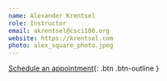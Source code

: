 ```yaml
---
name: Alexander Krentsel
role: Instructor
email: akrentsel@csci100.org
website: https://krentsel.com
photo: alex_square_photo.jpeg
---
```


[Schedule an appointment](https://calendly.com/alex-krentsel){: .btn .btn-outline }

